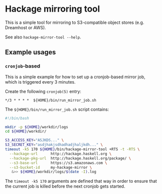 Hackage mirroring tool
======================

This is a simple tool for mirroring to S3-compatible object stores
(e.g. Dreamhost or AWS).

See also `hackage-mirror-tool --help`.


## Example usages

### `cronjob`-based

This is a simple example for how to set up a cronjob-based mirror job,
which is triggered every 3 minutes.

Create the following `cronjob(5)` entry:


```
*/3 * * * *  ${HOME}/bin/run_mirror_job.sh
```

The `${HOME}/bin/run_mirror_job.sh` script contains:

```bash
#!/bin/bash

mkdir -p ${HOME}/workdir/logs
cd ${HOME}/workdir/

S3_ACCESS_KEY="ASJKDS..." \
S3_SECRET_KEY="asdjhakjsdhadhadjhaljkdh..." \
timeout -k5 170 ${HOME}/bin/hackage-mirror-tool +RTS -t -RTS \
  --hackage-url      http://hackage.haskell.org \
  --hackage-pkg-url  http://hackage.haskell.org/package/ \
  --s3-base-url      https://s3.amazonaws.com \
  --s3-bucket-id     my-hackage-mirror \
   &>> ${HOME}/workdir/logs/$(date -I).log
```

The `timeout -k5 170` arguments are defined that way in order to
ensure that the current job is killed before the next cronjob gets
started.
